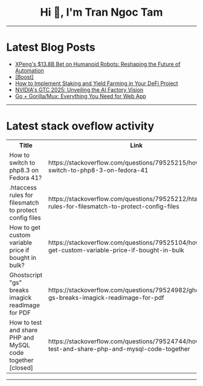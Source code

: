 <h1 align="center">Hi 👋, I'm Tran Ngoc Tam</h1>

---

# Latest Blog Posts 
<!-- BLOG-POST-LIST:START -->
- [XPeng&#39;s $13.8B Bet on Humanoid Robots: Reshaping the Future of Automation](https://dev.to/wearetechi/xpengs-138b-bet-on-humanoid-robots-reshaping-the-future-of-automation-7ak)
- [[Boost]](https://dev.to/ai_saas_tecg/-edj)
- [How to Implement Staking and Yield Farming in Your DeFi Project](https://dev.to/raiden_studio/how-to-implement-staking-and-yield-farming-in-your-defi-project-4jmd)
- [NVIDIA&#39;s GTC 2025: Unveiling the AI Factory Vision](https://dev.to/ai_saas_tecg/nvidias-gtc-2025-unveiling-the-ai-factory-vision-4gid)
- [Go + Gorilla/Mux: Everything You Need for Web App](https://dev.to/leapcell/go-gorillamux-everything-you-need-for-web-app-3ka0)
<!-- BLOG-POST-LIST:END -->

---

# Latest stack oveflow activity
<table>
  <tr><th>Title</th><th>Link</th></tr>
  <!-- STACKOVERFLOW:START --><tr><td>How to switch to php8.3 on Fedora 41?</td><td>https://stackoverflow.com/questions/79525215/how-to-switch-to-php8-3-on-fedora-41</td></tr><tr><td>.htaccess rules for filesmatch to protect config files</td><td>https://stackoverflow.com/questions/79525212/htaccess-rules-for-filesmatch-to-protect-config-files</td></tr><tr><td>How to get custom variable price if bought in bulk?</td><td>https://stackoverflow.com/questions/79525104/how-to-get-custom-variable-price-if-bought-in-bulk</td></tr><tr><td>Ghostscript &quot;gs&quot; breaks imagick readImage for PDF</td><td>https://stackoverflow.com/questions/79524982/ghostscript-gs-breaks-imagick-readimage-for-pdf</td></tr><tr><td>How to test and share PHP and MySQL code together [closed]</td><td>https://stackoverflow.com/questions/79524744/how-to-test-and-share-php-and-mysql-code-together</td></tr><!-- STACKOVERFLOW:END -->
</table>

---


